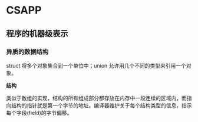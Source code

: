 # CSAPP

## 程序的机器级表示

### 异质的数据结构

struct 将多个对象集合到一个单位中；union 允许用几个不同的类型来引用一个对象。

**结构**

类似于数组的实现，结构的所有组成部分都存放在内存中一段连续的区域内，而指向结构的指针就是第一个字节的地址。编译器维护关于每个结构类型的信息，指示每个字段(field)的字节偏移。
